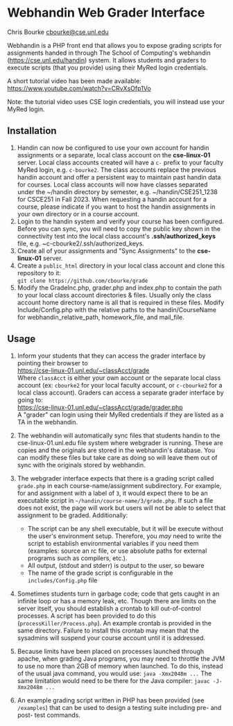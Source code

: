 
# Webhandin Web Grader Interface

Chris Bourke
cbourke@cse.unl.edu

Webhandin is a PHP front end that allows you to expose grading scripts for
assignments handed in through The School of Computing's webhandin (https://cse.unl.edu/handin) system.
It allows students and graders to execute scripts (that you provide) using
their MyRed login credentials.

A short tutorial video has been made available:
https://www.youtube.com/watch?v=CRvXsOfp1Vo

Note: the tutorial video uses CSE login credentials, you will instead use your MyRed login.
## Installation
  1. Handin can now be configured to use your own account for handin assignments 
     or a separate, local class account on the **cse-linux-01** server. Local class
     accounts created will have a `c-` prefix to your faculty MyRed login, e.g. `c-bourke2`.
     The class accounts replace the previous handin account and offer a persistent way to
     maintain past handin data for courses. Local class accounts will now have classes
     separated under the ~/handin directory by semester, e.g. ~/handin/CSE251_1238 for CSCE251 in Fall 2023.
     When requesting a handin account for a course, please indicate if you want to
     host the handin assignments in your own directory or in a course account.
  3. Login to the handin system and verify your course has been configured. Before you can sync, you will need to
     copy the public key shown in the connectivity test into the local class account's
     **.ssh/authorized_keys** file, e.g. ~c-cbourke2/.ssh/authorized_keys.
  4. Create all of your assignments and "Sync Assignments" to the **cse-linux-01** server.    
  5. Create a `public_html` directory in your local class account and
     clone this repository to it:  
     `git clone https://github.com/cbourke/grade`
  6. Modify the GradeInc.php, grader.php and index.php to contain the path to your local class account directories & files.
     Usually only the class account home directory name is all that is required in these files. Modify Include/Config.php with the
     relative paths to the handin/CourseName for webhandin_relative_path, homework_file, and mail_file.

## Usage

1. Inform your students that they can access the grader interface
by pointing their browser to  
https://cse-linux-01.unl.edu/~classAcct/grade  
Where `classAcct` is either your own account or the separate local class account (ex: `cbourke2` for your local faculty account, or `c-cbourke2` for a local class account).  Graders can
access a separate grader interface by going to:  
https://cse-linux-01.unl.edu/~classAcct/grade/grader.php  
A "grader" can login using their MyRed credentials if they are listed
as a TA in the webhandin.

2. The webhandin will automatically sync files that students
handin to the cse-linux-01.unl.edu file system where webgrader is running.  These are copies and the originals
are stored in the webhandin's database.  You can modify these files
but take care as doing so will leave them out of sync with the
originals stored by webhandin.

3. The webgrader interface expects that there is a grading script
called `grade.php` in each course-name/assignment subdirectory.  For example,
for and assignment with a label of `3`, it would expect there to
be an executable script in `~/handin/course-name/3/grade.php`.  If such a file
does not exist, the page will work but users will not be able to
select that assignment to be graded. Additionally:
    * The script can be any shell executable, but it will be execute
    without the user's environment setup.  Therefore, you *may* need
    to write the script to establish environmental variables if you
    need them (examples: source an rc file, or use absolute paths for
    external programs such as compilers, etc.).
    * All output, (stdout and stderr) is output to the user, so beware
    * The name of the grade script is configurable in the 
      `includes/Config.php` file

4. Sometimes students turn in garbage code; code that gets caught
in an infinite loop or has a memory leak, etc.  Though there are
limits on the server itself, you should establish a crontab to kill
out-of-control processes.  A script has been provided to do this
(`processKiller/Process.php`).  An example crontab is provided in
the same directory.  Failure to install this crontab may mean
that the sysadmins will suspend your course account until it is
addressed.

5. Because limits have been placed on processes launched through apache,
when grading Java programs, you may need to throttle the JVM to use
no more than 2GB of memory when launched.  To do this, instead of the
usual java command, you would use:
`java -Xmx2048m ...`
The same limitation would need to be there for the Java compiler:
`javac -J-Xmx2048m ...`

6. An example grading script written in PHP has been provided (see `/examples`) 
that can be used to design a testing suite including pre- and post- test commands.
